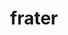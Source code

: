 ---
title: frater
meaning: brother
pos: nounthird
genitive: fratris
abbgender: m.
abbgender2: masc.
gender: masculine
declension: third
f1: yes
f: yes
---